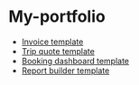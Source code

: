 # My-portfolio
- <a href="https://ivan006.github.io/My-portfolio/invoice-template/">Invoice template</a>
- <a href="https://ivan006.github.io/My-portfolio/quote-template/">Trip quote template</a>
- <a href="https://ivan006.github.io/My-portfolio/booking-dashboard-template/">Booking dashboard template</a>
- <a href="https://ivan006.github.io/My-portfolio/report-builder/">Report builder template</a>
